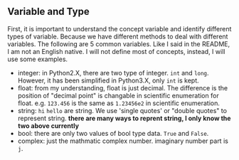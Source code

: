 ## Variable and Type

First, it is important to understand the concept variable and identify different types of variable. Because we have different methods to deal with different variables. The following are 5 common variables. Like I said in the README, I am not an English native. I will not define most of concepts, instead, I will use some examples. 

- integer: in Python2.X, there are two type of integer. `int` and `long`. However, it has been simplified in Python3.X, only `int` is kept.
- float: from my understanding, float is just decimal. The difference is the position of "decimal point" is changable in scientific enumeration for float. e.g. `123.456` is the same as `1.23456e2` in scientific enumeration.
- string: `hi` `hello` are string. We use 'single quotes' or "double quotes" to represent string. **there are many ways to reprent string, I only know the two above currently**
- bool: there are only two values of bool type data. `True` and `False`. 
- complex: just the mathmatic complex number. imaginary number part is `j`.


